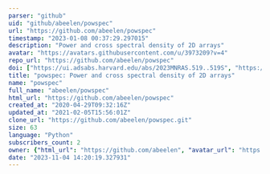 ```yaml
---
parser: "github"
uid: "github/abeelen/powspec"
url: "https://github.com/abeelen/powspec"
timestamp: "2023-01-08 00:37:29.297015"
description: "Power and cross spectral density of 2D arrays"
avatar: "https://avatars.githubusercontent.com/u/3973209?v=4"
repo_url: "https://github.com/abeelen/powspec"
doi: ["https://ui.adsabs.harvard.edu/abs/2023MNRAS.519..519S", "https://ui.adsabs.harvard.edu/abs/2022ascl.soft12017B/abstract"]
title: "powspec: Power and cross spectral density of 2D arrays"
name: "powspec"
full_name: "abeelen/powspec"
html_url: "https://github.com/abeelen/powspec"
created_at: "2020-04-29T09:32:16Z"
updated_at: "2021-02-05T15:56:01Z"
clone_url: "https://github.com/abeelen/powspec.git"
size: 63
language: "Python"
subscribers_count: 2
owner: {"html_url": "https://github.com/abeelen", "avatar_url": "https://avatars.githubusercontent.com/u/3973209?v=4", "login": "abeelen", "type": "User"}
date: "2023-11-04 14:20:19.327931"
---
```


